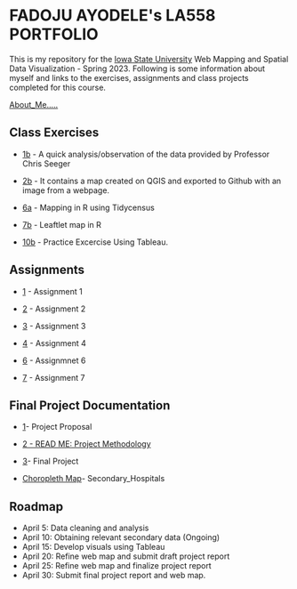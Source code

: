 # FADOJU AYODELE's LA558 PORTFOLIO

This is my repository for the [Iowa State University](https://www.iastate.edu) Web Mapping and Spatial Data Visualization - Spring 2023. 
Following is some information about myself and links to the exercises, assignments and class projects completed for this course.

[About_Me.....](About_me/Aboutme.md)

## Class Exercises
- [1b](Class_Exercises/Exercise_1/Exercise_1.md) - A quick analysis/observation of the data provided by Professor Chris Seeger

- [2b](Class_Exercises/Exercise_2/Exercise_2.md) - It contains a map created on QGIS and exported to Github with an image from a webpage.

- [6a](Class_Exercises/Exercise_6a/Excercise_6a.md) -  Mapping in R using Tidycensus

- [7b](Class_Exercises/Excercise_7b/Excercise_7b.md) - Leaftlet map in R

- [10b](Class_Exercises/Exercise_10b/Excerise_10b.html) - Practice Excercise Using Tableau.
       
## Assignments
- [1](Assignment/Assignment_2/Assignment2.md) - Assignment 1 

- [2](Assignment_2/Assign_2.md) - Assignment 2

- [3](Assignment_3/Assign_3.md) - Assignment 3

- [4](Assignment_4/Assign_4.html) - Assignment 4

- [6](Assignment_6/Assign_6.html) - Assignmnet 6

- [7](Assignment_7/Assign_7.html) - Assignment 7


## Final Project Documentation
- [1](Final_Project_Documentation/Assignment_5.md)- Project Proposal

- <a href="https://fadojuaj.gitHub.io/LA558_FADOJU_AYODELE/Final_Project_Documentation/READ_ME_Project_Process.pdf" target="_blank" rel="noopener noreferrer">2 - READ ME: Project Methodology</a>

- [3](Final_Project_Documentation/Final_Project.html)- Final Project

- [Choropleth Map](Final_Project_Documentation/Sechospitals.html)- Secondary_Hospitals

## Roadmap
- April 5: Data cleaning and analysis 
- April 10: Obtaining relevant secondary data (Ongoing)
- April 15: Develop visuals using Tableau 
- April 20: Refine web map and submit draft project report 
- April 25: Refine web map and finalize project report
- April 30: Submit final project report and web map.
